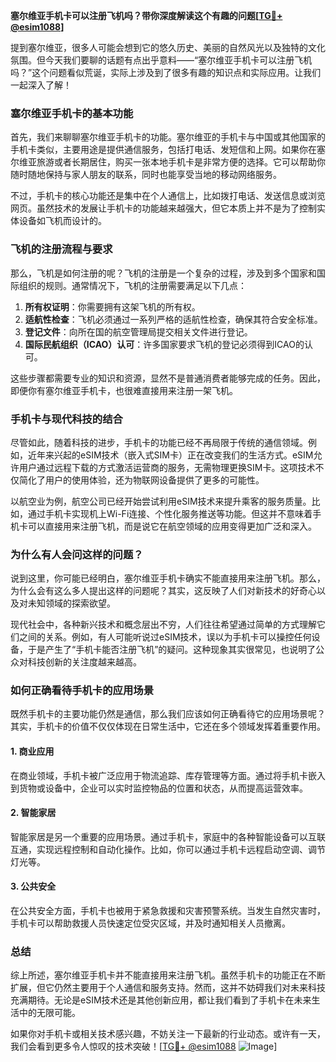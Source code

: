 **塞尔维亚手机卡可以注册飞机吗？带你深度解读这个有趣的问题[[TG💪+ @esim1088](https://t.me/s/esim1088)]**

提到塞尔维亚，很多人可能会想到它的悠久历史、美丽的自然风光以及独特的文化氛围。但今天我们要聊的话题有点出乎意料——“塞尔维亚手机卡可以注册飞机吗？”这个问题看似荒诞，实际上涉及到了很多有趣的知识点和实际应用。让我们一起深入了解！

### 塞尔维亚手机卡的基本功能

首先，我们来聊聊塞尔维亚手机卡的功能。塞尔维亚的手机卡与中国或其他国家的手机卡类似，主要用途是提供通信服务，包括打电话、发短信和上网。如果你在塞尔维亚旅游或者长期居住，购买一张本地手机卡是非常方便的选择。它可以帮助你随时随地保持与家人朋友的联系，同时也能享受当地的移动网络服务。

不过，手机卡的核心功能还是集中在个人通信上，比如拨打电话、发送信息或浏览网页。虽然技术的发展让手机卡的功能越来越强大，但它本质上并不是为了控制实体设备如飞机而设计的。

### 飞机的注册流程与要求

那么，飞机是如何注册的呢？飞机的注册是一个复杂的过程，涉及到多个国家和国际组织的规则。通常情况下，飞机的注册需要满足以下几点：

1. **所有权证明**：你需要拥有这架飞机的所有权。
2. **适航性检查**：飞机必须通过一系列严格的适航性检查，确保其符合安全标准。
3. **登记文件**：向所在国的航空管理局提交相关文件进行登记。
4. **国际民航组织（ICAO）认可**：许多国家要求飞机的登记必须得到ICAO的认可。

这些步骤都需要专业的知识和资源，显然不是普通消费者能够完成的任务。因此，即便你有塞尔维亚手机卡，也很难直接用来注册一架飞机。

### 手机卡与现代科技的结合

尽管如此，随着科技的进步，手机卡的功能已经不再局限于传统的通信领域。例如，近年来兴起的eSIM技术（嵌入式SIM卡）正在改变我们的生活方式。eSIM允许用户通过远程下载的方式激活运营商的服务，无需物理更换SIM卡。这项技术不仅简化了用户的使用体验，还为物联网设备提供了更多的可能性。

以航空业为例，航空公司已经开始尝试利用eSIM技术来提升乘客的服务质量。比如，通过手机卡实现机上Wi-Fi连接、个性化服务推送等功能。但这并不意味着手机卡可以直接用来注册飞机，而是说它在航空领域的应用变得更加广泛和深入。

### 为什么有人会问这样的问题？

说到这里，你可能已经明白，塞尔维亚手机卡确实不能直接用来注册飞机。那么，为什么会有这么多人提出这样的问题呢？其实，这反映了人们对新技术的好奇心以及对未知领域的探索欲望。

现代社会中，各种新兴技术和概念层出不穷，人们往往希望通过简单的方式理解它们之间的关系。例如，有人可能听说过eSIM技术，误以为手机卡可以操控任何设备，于是产生了“手机卡能否注册飞机”的疑问。这种现象其实很常见，也说明了公众对科技创新的关注度越来越高。

### 如何正确看待手机卡的应用场景

既然手机卡的主要功能仍然是通信，那么我们应该如何正确看待它的应用场景呢？其实，手机卡的价值不仅仅体现在日常生活中，它还在多个领域发挥着重要作用。

#### 1. 商业应用
在商业领域，手机卡被广泛应用于物流追踪、库存管理等方面。通过将手机卡嵌入到货物或设备中，企业可以实时监控物品的位置和状态，从而提高运营效率。

#### 2. 智能家居
智能家居是另一个重要的应用场景。通过手机卡，家庭中的各种智能设备可以互联互通，实现远程控制和自动化操作。比如，你可以通过手机卡远程启动空调、调节灯光等。

#### 3. 公共安全
在公共安全方面，手机卡也被用于紧急救援和灾害预警系统。当发生自然灾害时，手机卡可以帮助救援人员快速定位受灾区域，并及时通知相关人员撤离。

### 总结

综上所述，塞尔维亚手机卡并不能直接用来注册飞机。虽然手机卡的功能正在不断扩展，但它仍然主要用于个人通信和服务支持。然而，这并不妨碍我们对未来科技充满期待。无论是eSIM技术还是其他创新应用，都让我们看到了手机卡在未来生活中的无限可能。

如果你对手机卡或相关技术感兴趣，不妨关注一下最新的行业动态。或许有一天，我们会看到更多令人惊叹的技术突破！[[TG💪+ @esim1088](https://t.me/s/esim1088) ![Image](https://i.postimg.cc/4NQfJmqS/Snipaste-2025-05-13-00-14-12.png)]